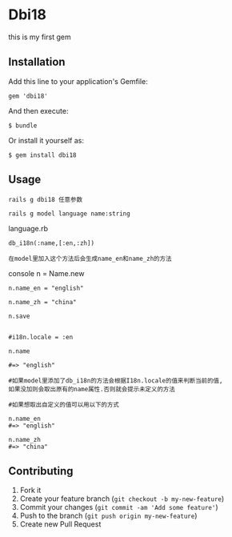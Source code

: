 # Dbi18

this is my first gem

## Installation

Add this line to your application's Gemfile:

    gem 'dbi18'

And then execute:

    $ bundle

Or install it yourself as:

    $ gem install dbi18

## Usage

    rails g dbi18 任意参数

    rails g model language name:string

language.rb

    db_i18n(:name,[:en,:zh])

    在model里加入这个方法后会生成name_en和name_zh的方法

console
    n = Name.new 

    n.name_en = "english" 

    n.name_zh = "china" 

    n.save 


    #i18n.locale = :en	

    n.name

    #=> "english"

    #如果model里添加了db_i18n的方法会根据I18n.locale的值来判断当前的值,
    如果没加则会取出原有的name属性.否则就会提示未定义的方法

    #如果想取出自定义的值可以用以下的方式

    n.name_en
    #=> "english"

    n.name_zh
    #=> "china"

## Contributing

1. Fork it
2. Create your feature branch (`git checkout -b my-new-feature`)
3. Commit your changes (`git commit -am 'Add some feature'`)
4. Push to the branch (`git push origin my-new-feature`)
5. Create new Pull Request
